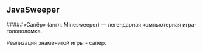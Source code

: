 
## JavaSweeper
#####«Сапёр» (англ. Minesweeper) — легендарная компьютерная игра-головоломка.
 
 Реализация знаменитой игры - сапер. 